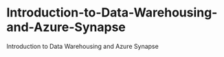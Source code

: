 # Introduction-to-Data-Warehousing-and-Azure-Synapse
Introduction to Data Warehousing and Azure Synapse
